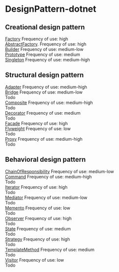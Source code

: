 # DesignPattern-dotnet
## Creational design pattern
[Factory](Creational/Factory/docs/README.md)  Frequency of use: high <br>
[AbstractFactory](Creational/AbstractFactory/docs/README.md).  Frequency of use: high<br>
[Builder](Creational/Builder/docs/README.md)  Frequency of use: medium-low<br>
[Prototype](Creational/Prototype/docs/README.md)  Frequency of use: medium<br>
[Singleton](Creational/Singleton/docs/README.md)  Frequency of use: medium-high<br>

## Structural design pattern
[Adapter](Structural/Adapter/docs/README.md)  Frequency of use: medium-high<br> 
[Bridge](Structural/Bridge/docs/README.md)  Frequency of use: medium-low<br>Todo <br>
[Composite](Structural/Composite/docs/README.md)  Frequency of use: medium-high<br>Todo <br>
[Decorator](Structural/Decorator/docs/README.md)  Frequency of use: medium<br>Todo <br>
[Facade](Structural/Facade/docs/README.md)  Frequency of use: high<br>
[Flyweight](Structural/Flyweight/docs/README.md)  Frequency of use: low<br>Todo <br>
[Proxy](Structural/Proxy/docs/README.md)  Frequency of use: medium-high<br>Todo <br>

## Behavioral design pattern
[ChainOfResponsibility](Behavioral/ChainOfResponsibility/docs/README.md)  Frequency of use: medium-low<br>
[Command](Behavioral/Command/docs/README.md)  Frequency of use: medium-high<br>Todo <br>
[Iterator](Behavioral/Iterator/docs/README.md)  Frequency of use: high<br>Todo <br>
[Mediator](Behavioral/Mediator/docs/README.md)  Frequency of use: medium-low<br>Todo <br>
[Memento](Behavioral/Memento/docs/README.md)  Frequency of use: low<br>Todo <br>
[Observer](Behavioral/Observer/docs/README.md)  Frequency of use: high<br>Todo <br>
[State](Behavioral/State/docs/README.md)  Frequency of use: medium<br>Todo <br>
[Strategy](Behavioral/Strategy/docs/README.md)  Frequency of use: high<br>Todo <br>
[TemplateMethod](Behavioral/TemplateMethod/docs/README.md)  Frequency of use: medium<br>Todo <br>
[Visitor](Behavioral/Visitor/docs/README.md)  Frequency of use: low<br>Todo <br>
